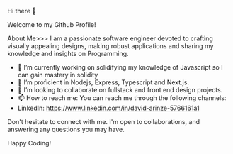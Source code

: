 Hi there 👋

Welcome to my Github Profile!

About Me>>>
I am a passionate software engineer devoted to crafting visually appealing designs, making robust applications and sharing my knowledge and insights on Programming.  
- 🔭 I’m currently working on solidifying my knowledge of Javascript so I can gain mastery in solidity
- 🌱 I’m proficient in Nodejs, Express, Typescript and Next.js.
- 👯 I’m looking to collaborate on fullstack and front end design projects.
- 📫 How to reach me: You can reach me through the following channels:
- LinkedIn: https://www.linkedin.com/in/david-arinze-5766161a1

Don't hesitate to connect with me. I'm open to collaborations, and answering any questions you may have.


Happy Coding! 
